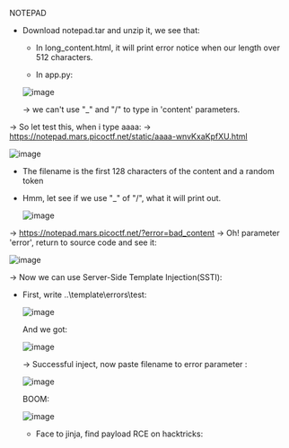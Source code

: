   NOTEPAD

- Download notepad.tar and unzip it, we see that:
    + In long_content.html, it will print error notice when our length over 512 characters.
      
    + In app.py:
      
  ![image](https://github.com/nhattanhh/CTF/assets/130430279/07328aeb-1af0-4829-81c7-b6040e51b38f)

    -> we can't use "_" and "/" to type in 'content' parameters.

-> So let test this, when i type aaaa:   -> https://notepad.mars.picoctf.net/static/aaaa-wnvKxaKpfXU.html

  ![image](https://github.com/nhattanhh/CTF/assets/130430279/36d6c4ec-8720-4f09-9563-38676e7bc8b5)

- The filename is the first 128 characters of the content and a random token
  
- Hmm, let see if we use "_" of "/", what it will print out.
  
  ![image](https://github.com/nhattanhh/CTF/assets/130430279/e090de88-20f6-4e72-abf2-b313a1aa1032)

-> https://notepad.mars.picoctf.net/?error=bad_content -> Oh! parameter 'error', return to source code and see it:

  ![image](https://github.com/nhattanhh/CTF/assets/130430279/97c5dec8-6cee-4b01-94d0-2690b649aa8f)

  -> Now we can use Server-Side Template Injection(SSTI):

  - First, write ..\template\errors\test:

    ![image](https://github.com/nhattanhh/CTF/assets/130430279/9ec2c956-3149-4ebd-af06-bc50ef5f8b9b)

    And we got:

    ![image](https://github.com/nhattanhh/CTF/assets/130430279/fa854894-b84f-471c-ace5-8d9482d8bc20)

    -> Successful inject, now paste filename to error parameter :

    ![image](https://github.com/nhattanhh/CTF/assets/130430279/486d8d79-fa4b-43f0-944a-a87967ff6049)

    BOOM:

    ![image](https://github.com/nhattanhh/CTF/assets/130430279/f5ae1060-38ca-47c5-9f5f-b87ca87ed009)

    - Face to jinja, find payload RCE on hacktricks:

